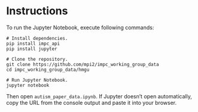 # Instructions
To run the Jupyter Notebook, execute following commands:
```console
# Install dependencies.
pip install impc_api
pip install jupyter

# Clone the repository.
git clone https://github.com/mpi2/impc_working_group_data
cd impc_working_group_data/hmgu

# Run Jupyter Notebook.
jupyter notebook
```
Then open `autism_paper_data.ipynb`. If Jupyter doesn’t open automatically, copy the URL from the console output and paste it into your browser.
